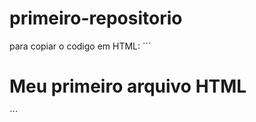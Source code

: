 # primeiro-repositorio

para copiar o codigo em HTML:
´´´
<html>
  <h1>Meu primeiro arquivo HTML</h1>
<html>
´´´
